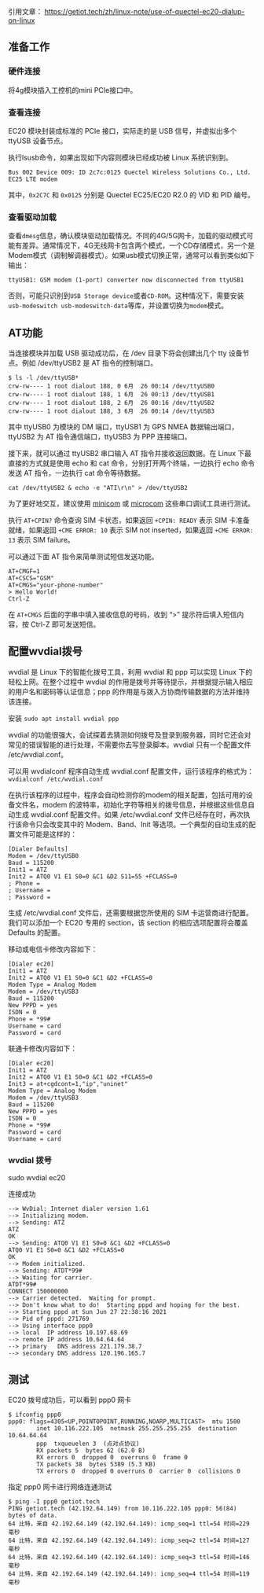 
引用文章：
https://getiot.tech/zh/linux-note/use-of-quectel-ec20-dialup-on-linux

## 准备工作

### 硬件连接

将4g模块插入工控机的mini PCIe接口中。

### 查看连接

EC20 模块封装成标准的 PCIe 接口，实际走的是 USB 信号，并虚拟出多个 ttyUSB 设备节点。

执行lsusb命令，如果出现如下内容则模块已经成功被 Linux 系统识别到。

```
Bus 002 Device 009: ID 2c7c:0125 Quectel Wireless Solutions Co., Ltd. EC25 LTE modem
```

其中，`0x2C7C` 和 `0x0125` 分别是 Quectel EC25/EC20 R2.0 的 VID 和 PID 编号。

### 查看驱动加载

查看`dmesg`信息，确认模块驱动加载情况。不同的4G/5G网卡，加载的驱动模式可能有差异。通常情况下，4G无线网卡包含两个模式，一个CD存储模式，另一个是Modem模式（调制解调器模式）。如果usb模式切换正常，通常可以看到类似如下输出：

```
ttyUSB1: GSM modem (1-port) converter now disconnected from ttyUSB1
```

否则，可能只识别到`USB Storage device`或者`CD-ROM`。这种情况下，需要安装`usb-modeswitch usb-modeswitch-data`等库，并设置切换为`modem`模式。

## AT功能

当连接模块并加载 USB 驱动成功后，在 /dev 目录下将会创建出几个 tty 设备节点。例如 /dev/ttyUSB2 是 AT 指令的控制端口。

```
$ ls -l /dev/ttyUSB*
crw-rw---- 1 root dialout 188, 0 6月  26 00:14 /dev/ttyUSB0
crw-rw---- 1 root dialout 188, 1 6月  26 00:13 /dev/ttyUSB1
crw-rw---- 1 root dialout 188, 2 6月  26 00:16 /dev/ttyUSB2
crw-rw---- 1 root dialout 188, 3 6月  26 00:14 /dev/ttyUSB3
```

其中 ttyUSB0 为模块的 DM 端口，ttyUSB1 为 GPS NMEA 数据输出端口，ttyUSB2 为 AT 指令通信端口，ttyUSB3 为 PPP 连接端口。

接下来，就可以通过 ttyUSB2 串口输入 AT 指令并接收返回数据。在 Linux 下最直接的方式就是使用 echo 和 cat 命令，分别打开两个终端，一边执行 echo 命令发送 AT 指令，一边执行 cat 命令等待数据。

```
cat /dev/ttyUSB2 & echo -e "ATI\r\n" > /dev/ttyUSB2
```

为了更好地交互，建议使用 [minicom](https://getiot.tech/zh/linux-command/minicom) 或 [microcom](https://getiot.tech/zh/linux-command/microcom) 这些串口调试工具进行测试。

执行 `AT+CPIN?` 命令查询 SIM 卡状态，如果返回 `+CPIN: READY` 表示 SIM 卡准备就绪，如果返回 `+CME ERROR: 10` 表示 SIM not inserted，如果返回 `+CME ERROR: 13` 表示 SIM failure。

可以通过下面 AT 指令来简单测试短信发送功能。

```
AT+CMGF=1
AT+CSCS="GSM"
AT+CMGS="your-phone-number"
> Hello World!
Ctrl-Z
```

在 `AT+CMGS` 后面的字串中填入接收信息的号码，收到 “>” 提示符后填入短信内容，按 Ctrl-Z 即可发送短信。


## 配置wvdial拨号

wvdial 是 Linux 下的智能化拨号工具，利用 wvdial 和 ppp 可以实现 Linux 下的轻松上网。在整个过程中 wvdial 的作用是拨号并等待提示，并根据提示输入相应的用户名和密码等认证信息；ppp 的作用是与拨入方协商传输数据的方法并维持该连接。

安装 `sudo apt install wvdial ppp`

wvdial 的功能很强大，会试探着去猜测如何拨号及登录到服务器，同时它还会对常见的错误智能的进行处理，不需要你去写登录脚本。wvdial 只有一个配置文件 /etc/wvdial.conf。

可以用 wvdialconf 程序自动生成 wvdial.conf 配置文件，运行该程序的格式为：`wvdialconf /etc/wvdial.conf`

在执行该程序的过程中，程序会自动检测你的modem的相关配置，包括可用的设备文件名，modem 的波特率，初始化字符等相关的拨号信息，并根据这些信息自动生成 wvdial.conf 配置文件。如果 /etc/wvdial.conf 文件已经存在时，再次执行该命令只会改变其中的 Modem、Band、Init 等选项。一个典型的自动生成的配置文件可能是这样的：

```
[Dialer Defaults]
Modem = /dev/ttyUSB0
Baud = 115200
Init1 = ATZ
Init2 = ATQ0 V1 E1 S0=0 &C1 &D2 S11=55 +FCLASS=0
; Phone =
; Username =
; Password =
```

生成 /etc/wvdial.conf 文件后，还需要根据您所使用的 SIM 卡运营商进行配置。我们可以添加一个 EC20 专用的 section，该 section 的相应选项配置将会覆盖 Defaults 的配置。

移动或电信卡修改内容如下：

```
[Dialer ec20]  
Init1 = ATZ  
Init2 = ATQ0 V1 E1 S0=0 &C1 &D2 +FCLASS=0  
Modem Type = Analog Modem  
Modem = /dev/ttyUSB3  
Baud = 115200  
New PPPD = yes  
ISDN = 0  
Phone = *99#  
Username = card  
Password = card
```


联通卡修改内容如下：

```
[Dialer ec20]  
Init1 = ATZ  
Init2 = ATQ0 V1 E1 S0=0 &C1 &D2 +FCLASS=0  
Init3 = at+cgdcont=1,"ip","uninet"  
Modem Type = Analog Modem  
Modem = /dev/ttyUSB3  
Baud = 115200  
New PPPD = yes  
ISDN = 0  
Phone = *99#  
Password = card  
Username = card
```

### wvdial 拨号

sudo wvdial ec20

连接成功

```
--> WvDial: Internet dialer version 1.61
--> Initializing modem.
--> Sending: ATZ
ATZ
OK
--> Sending: ATQ0 V1 E1 S0=0 &C1 &D2 +FCLASS=0
ATQ0 V1 E1 S0=0 &C1 &D2 +FCLASS=0
OK
--> Modem initialized.
--> Sending: ATDT*99#
--> Waiting for carrier.
ATDT*99#
CONNECT 150000000
--> Carrier detected.  Waiting for prompt.
--> Don't know what to do!  Starting pppd and hoping for the best.
--> Starting pppd at Sun Jun 27 22:38:16 2021
--> Pid of pppd: 271769
--> Using interface ppp0
--> local  IP address 10.197.68.69
--> remote IP address 10.64.64.64
--> primary   DNS address 221.179.38.7
--> secondary DNS address 120.196.165.7
```

## 测试

EC20 拨号成功后，可以看到 ppp0 网卡

```
$ ifconfig ppp0
ppp0: flags=4305<UP,POINTOPOINT,RUNNING,NOARP,MULTICAST>  mtu 1500
        inet 10.116.222.105  netmask 255.255.255.255  destination 10.64.64.64
        ppp  txqueuelen 3  (点对点协议)
        RX packets 5  bytes 62 (62.0 B)
        RX errors 0  dropped 0  overruns 0  frame 0
        TX packets 38  bytes 5389 (5.3 KB)
        TX errors 0  dropped 0 overruns 0  carrier 0  collisions 0
```

指定 ppp0 网卡进行网络连通测试

```
$ ping -I ppp0 getiot.tech
PING getiot.tech (42.192.64.149) from 10.116.222.105 ppp0: 56(84) bytes of data.
64 比特，来自 42.192.64.149 (42.192.64.149): icmp_seq=1 ttl=54 时间=229 毫秒
64 比特，来自 42.192.64.149 (42.192.64.149): icmp_seq=2 ttl=54 时间=127 毫秒
64 比特，来自 42.192.64.149 (42.192.64.149): icmp_seq=3 ttl=54 时间=146 毫秒
64 比特，来自 42.192.64.149 (42.192.64.149): icmp_seq=4 ttl=54 时间=119 毫秒
```